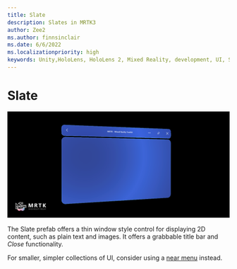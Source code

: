 ```yaml
---
title: Slate
description: Slates in MRTK3
author: Zee2
ms.author: finnsinclair
ms.date: 6/6/2022
ms.localizationpriority: high
keywords: Unity,HoloLens, HoloLens 2, Mixed Reality, development, UI, Slate
---
```


# Slate

![Slate](../../../mrtk3-overview/images/UXBuildingBlocks/MRTK_UX_v3_Slate.png)

The Slate prefab offers a thin window style control for displaying 2D content, such as plain text and images. It offers a grabbable title bar and *Close* functionality. 

For smaller, simpler collections of UI, consider using a [near menu](near-menu.md) instead.
